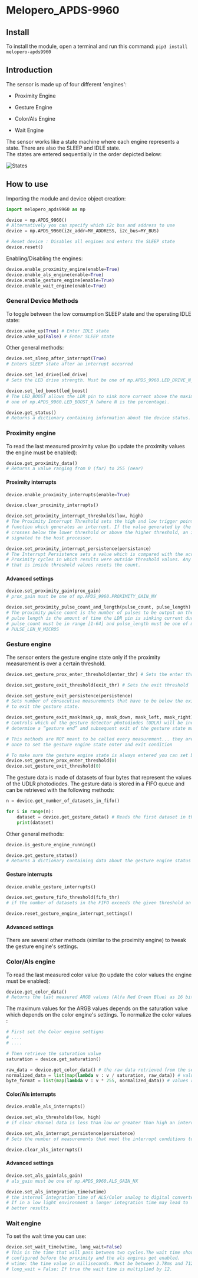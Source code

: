 # Melopero_APDS-9960

## Install

To install the module, open a terminal and run this command:
```pip3 install melopero-apds9960```  

## Introduction 

The sensor is made up of four different 'engines':

- Proximity Engine

- Gesture Engine

- Color/Als Engine

- Wait Engine

The sensor works like a state machine where each engine represents a state. There are also the SLEEP and IDLE state.  
The states are entered sequentially in the order depicted below:

![States](/images/states.png)

## How to use

Importing the module and device object creation:

```python
import melopero_apds9960 as mp

device = mp.APDS_9960()
# Alternatively you can specify which i2c bus and address to use
device = mp.APDS_9960(i2c_addr=MY_ADDRESS, i2c_bus=MY_BUS)

# Reset device : Disables all engines and enters the SLEEP state
device.reset()
```

Enabling/Disabling the engines:

```python
device.enable_proximity_engine(enable=True)
device.enable_als_engine(enable=True)
device.enable_gesture_engine(enable=True)
device.enable_wait_engine(enable=True)
```

### General Device Methods

To toggle between the low consumption SLEEP state and the operating IDLE state:  

```python
device.wake_up(True) # Enter IDLE state
device.wake_up(False) # Enter SLEEP state
```

Other general methods:  

```python
device.set_sleep_after_interrupt(True)
# Enters SLEEP state after an interrupt occurred

device.set_led_drive(led_drive)
# Sets the LED drive strength. Must be one of mp.APDS_9960.LED_DRIVE_N_mA

device.set_led_boost(led_boost)
# The LED_BOOST allows the LDR pin to sink more current above the maximum settings. Must be
# one of mp.APDS_9960.LED_BOOST_N (where N is the percentage).

device.get_status()
# Returns a dictionary containing information about the device status.
```

### Proximity engine

To read the last measured proximity value (to update the proximity values the engine must be enabled):

```python
device.get_proximity_data()
# Returns a value ranging from 0 (far) to 255 (near)
```

#### Proximity interrupts

```python
device.enable_proximity_interrupts(enable=True)

device.clear_proximity_interrupts()

device.set_proximity_interrupt_thresholds(low, high) 
# The Proximity Interrupt Threshold sets the high and low trigger points for the comparison
# function which generates an interrupt. If the value generated by the proximity channel,
# crosses below the lower threshold or above the higher threshold, an interrupt may be
# signaled to the host processor.

device.set_proximity_interrupt_persistence(persistance)
# The Interrupt Persistence sets a value which is compared with the accumulated amount
# Proximity cycles in which results were outside threshold values. Any Proximity result
# that is inside threshold values resets the count.
```

#### Advanced settings

```python
device.set_proximity_gain(prox_gain)
# prox_gain must be one of mp.APDS_9960.PROXIMITY_GAIN_NX

device.set_proximity_pulse_count_and_length(pulse_count, pulse_length)
# The proximity pulse count is the number of pulses to be output on the LDR pin. The proximity
# pulse length is the amount of time the LDR pin is sinking current during a proximity pulse.
# pulse_count must be in range [1-64] and pulse_length must be one of mp.APDS_9960.
# PULSE_LEN_N_MICROS
```

### Gesture engine

The sensor enters the gesture engine state only if the proximity measurement is over a certain threshold.

```python
device.set_gesture_prox_enter_threshold(enter_thr) # Sets the enter threshold

device.set_gesture_exit_threshold(exit_thr) # Sets the exit threshold

device.set_gesture_exit_persistence(persistence)
# Sets number of consecutive measurements that have to be below the exit threshold
# to exit the gesture state.  

device.set_gesture_exit_mask(mask_up, mask_down, mask_left, mask_right)
# Controls which of the gesture detector photodiodes (UDLR) will be included to
# determine a “gesture end” and subsequent exit of the gesture state machine

# This methods are NOT meant to be called every measurement... they are called just
# once to set the gesture engine state enter and exit condition

# To make sure the gesture engine state is always entered you can set both thresholds to 0
device.set_gesture_prox_enter_threshold(0)
device.set_gesture_exit_threshold(0)
```

The gesture data is made of datasets of four bytes that represent the values of the UDLR photodiodes.
The gesture data is stored in a FIFO queue and can be retrieved with the following methods:  

```python
n = device.get_number_of_datasets_in_fifo()

for i in range(n):
    dataset = device.get_gesture_data() # Reads the first dataset in the queue
    print(dataset)
```

Other general methods:

```python
device.is_gesture_engine_running()

device.get_gesture_status() 
# Returns a dictionary containing data about the gesture engine status
```

#### Gesture interrupts

```python
device.enable_gesture_interrupts()

device.set_gesture_fifo_threshold(fifo_thr)
# if the number of datasets in the FIFO exceeds the given threshold an interrupt is generated.

device.reset_gesture_engine_interrupt_settings()
```

#### Advanced settings

There are several other methods (similar to the proximity engine) to tweak the gesture engine's settings.

### Color/Als engine

To read the last measured color value (to update the color values the engine must be enabled):

```python
device.get_color_data()
# Returns the last measured ARGB values (Alfa Red Green Blue) as 16 bit integers
```

The maximum values for the ARGB values depends on the saturation value which depends on the color engine's settings. To normalize the color values :

```python
# First set the Color engine settigns
# ....
# ....

# Then retrieve the saturation value
saturation = device.get_saturation()

raw_data = device.get_color_data() # the raw data retrieved from the sensor 16 bit uints
normalized_data = list(map(lambda v : v / saturation, raw_data)) # values range from 0 to 1
byte_format = list(map(lambda v : v * 255, normalized_data)) # values range from 0 to 255
```

#### Color/Als interrupts

```python
device.enable_als_interrupts()

device.set_als_thresholds(low, high)
# if clear channel data is less than low or greater than high an interrupt is generated.

device.set_als_interrupt_persistence(persistence)
# Sets the number of measurements that meet the interrupt conditions to generate an interrupt.

device.clear_als_interrupts()
```

#### Advanced settings

```python
device.set_als_gain(als_gain)
# als_gain must be one of mp.APDS_9960.ALS_GAIN_NX

device.set_als_integration_time(wtime)
# the internal integration time of ALS/Color analog to digital converters.
# If in a low light environment a longer integration time may lead to
# better results.
```

### Wait engine

To set the wait time you can use:

```python
device.set_wait_time(wtime, long_wait=False)
# This is the time that will pass between two cycles.The wait time should be
# configured before the proximity and the als engines get enabled.
# wtime: the time value in milliseconds. Must be between 2.78ms and 712ms
# long_wait = False: If true the wait time is multiplied by 12.
```
